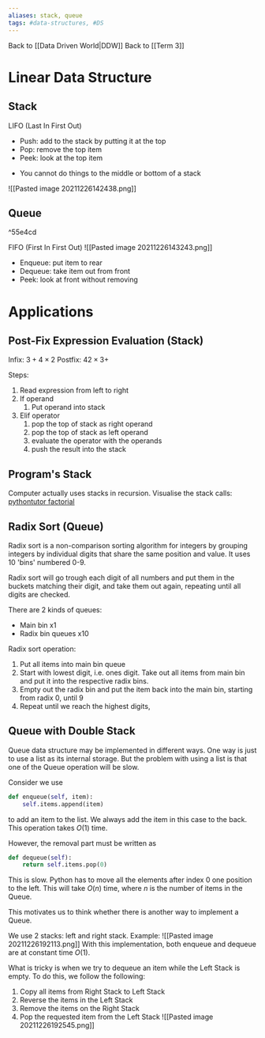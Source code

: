 ```yaml
---
aliases: stack, queue
tags: #data-structures, #DS
---
```

Back to [[Data Driven World|DDW]]
Back to [[Term 3]]
# Linear Data Structure
## Stack
LIFO (Last In First Out)
- Push: add to the stack by putting it at the top
- Pop: remove the top item
- Peek: look at the top item

* You cannot do things to the middle or bottom of a stack

![[Pasted image 20211226142438.png]]
## Queue

^55e4cd

FIFO (First In First Out)
![[Pasted image 20211226143243.png]]
- Enqueue: put item to rear
- Dequeue: take item out from front
- Peek: look at front without removing

# Applications
## Post-Fix Expression Evaluation (Stack)
Infix: $3+4 \times 2$
Postfix: $42 \times 3+$

Steps:
1. Read expression from left to right
2. If operand
	1. Put operand into stack
3. Elif operator
	1. pop the top of stack as right operand
	2. pop the top of stack as left operand
	3. evaluate the operator with the operands
	4. push the result into the stack
## Program's Stack
Computer actually uses stacks in recursion.
Visualise the stack calls: [pythontutor factorial](https://pythontutor.com/visualize.html#mode=display)
## Radix Sort (Queue)
Radix sort is a non-comparison sorting algorithm for integers by grouping integers by individual digits that share the same position and value.
It uses 10 'bins' numbered 0-9.

Radix sort will go trough each digit of all numbers and put them in the buckets matching their digit, and take them out again, repeating until all digits are checked.

There are 2 kinds of queues:
- Main bin x1
- Radix bin queues x10

Radix sort operation:
1. Put all items into main bin queue
2. Start with lowest digit, i.e. ones digit. Take out all items from main bin and put it into the respective radix bins.
3. Empty out the radix bin and put the item back into the main bin, starting from radix 0, until 9
4. Repeat until we reach the highest digits,

## Queue with Double Stack
Queue data structure may be implemented in different ways.
One way is just to use a list as its internal storage.
But the problem with using a list is that one of the Queue operation will be slow.

Consider we use
```py
def enqueue(self, item):
    self.items.append(item)
```
to add an item to the list.
We always add the item in this case to the back.
This operation takes $O(1)$ time.

However, the removal part must be written as
```py
def dequeue(self):
    return self.items.pop(0)
```
This is slow.
Python has to move all the elements after index 0 one position to the left.
This will take $O(n)$ time, where $n$ is the number of items in the Queue.

This motivates us to think whether there is another way to implement a Queue.

We use 2 stacks: left and right stack.
Example:
![[Pasted image 20211226192113.png]]
With this implementation, both enqueue and dequeue are at constant time $O(1)$.

What is tricky is when we try to dequeue an item while the Left Stack is empty.
To do this, we follow the following:
1. Copy all items from Right Stack to Left Stack
2. Reverse the items in the Left Stack
3. Remove the items on the Right Stack
4. Pop the requested item from the Left Stack
![[Pasted image 20211226192545.png]]

